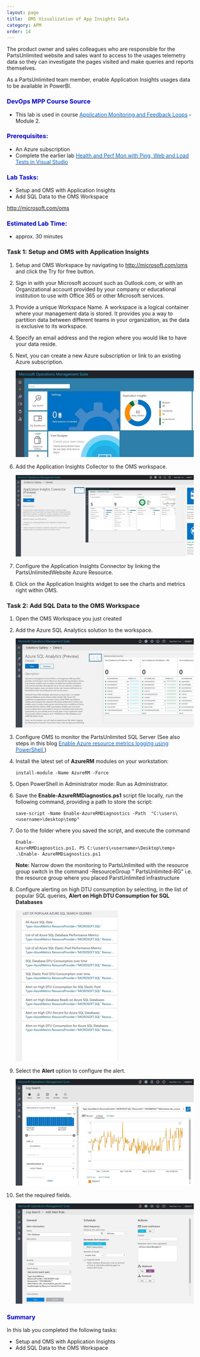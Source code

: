 ```yaml
---
layout: page
title:  OMS Visualization of App Insights Data
category: APM
order: 14
---
```



The product owner and sales colleagues who are responsible for the PartsUnlimited website and sales want to access to the usages telemetry data so they can investigate the pages visited and make queries and reports themselves.  

As a PartsUnlimited team member, enable Application Insights usages data to be available in PowerBI.  



<h3><span style="color: #0000CD;">DevOps MPP Course Source </span></h3>

- This lab is used in course <a href="https://www.edx.org/course/application-monitoring-feedback-loops-microsoft-devops200-7x-0" target="_blank"><span style="color: #0066cc;" color="#0066cc"> Application Monitoring and Feedback Loops</span></a> - Module 2.



<h3><span style="color: #0000CD;">Prerequisites:</span></h3>

- An Azure subscription
- Complete the earlier lab <a href="https://microsoft.github.io/PartsUnlimited/apm/200.6x-APM-HealthandPerfMonitoring.html" target="_blank"><span style="color: #0066cc;" color="#0066cc"> Health and Perf Mon with Ping, Web and Load Tests in Visual Studio  </span></a> 



<h3><span style="color: #0000CD;">Lab Tasks: </span></h3>

- Setup and OMS with Application Insights  
- Add SQL Data to the OMS Workspace  



<a href="http://microsoft.com/oms" target="_blank"><span style="color: #0066cc;" color="#0066cc">http://microsoft.com/oms</span></a> 


<h3><span style="color: #0000CD;">Estimated Lab Time:</span></h3>

- approx. 30 minutes  



### Task 1: Setup and OMS with Application Insights  



1.	Setup and OMS Workspace by navigating to <a href="http://microsoft.com/oms" target="_blank"><span style="color: #0066cc;" color="#0066cc">http://microsoft.com/oms</span></a>  and click the Try for free button. 

2. Sign in with your Microsoft account such as Outlook.com, or with an Organizational account provided by your company or educational institution to use with Office 365 or other Microsoft services.    

3. Provide a unique Workspace Name. A workspace is a logical container where your management data is stored. It provides you a way to partition data between different teams in your organization, as the data is exclusive to its workspace. 

4. Specify an email address and the region where you would like to have your data reside.  

5. Next, you can create a new Azure subscription or link to an existing Azure subscription.  


    ![](../assets/omsappinsights-jan2018/omsappinsights_1.png)


6.	Add the Application Insights Collector to the OMS workspace.  

    ![](../assets/omsappinsights-jan2018/omsappinsights_2.png)


7.	Configure the Application Insights Connector by linking the PartsUnlimitedWebsite Azure Resource.  

8.	Click on the Application Insights widget to see the charts and metrics right within OMS.  







### Task 2: Add SQL Data to the OMS Workspace  



1.	Open the OMS Workspace you just created 

2.	Add the Azure SQL Analytics solution to the workspace.  

    ![](../assets/omsappinsights-jan2018/omsappinsights_3.png)


3.	Configure OMS to monitor the PartsUnlimited SQL Server (See also steps in this blog <a href="https://blogs.technet.microsoft.com/msoms/2017/01/17/enable-azure-resource-metrics-logging-using-powershell/" target="_blank"><span style="color: #0066cc;" color="#0066cc"> Enable Azure resource metrics logging using PowerShell </span></a> )
  



4. Install the latest set of **AzureRM** modules on your workstation: 

    ```
    install-module -Name AzureRM -Force  
    ```

5. Open PowerShell in Administrator mode: Run as Administrator.  

6. Save the **Enable-AzureRMDiagnostics.ps1** script file locally, run the following command, providing a path to store the script: 

    ```
    save-script -Name Enable-AzureRMDiagnostics -Path  "C:\users\<username>\desktop\temp"  
    ```


7. Go to the folder where you saved the script, and execute the command

    ```
    Enable- 
    AzureRMDiagnostics.ps1. PS C:\users\<username>\Desktop\temp> .\Enable- AzureRMDiagnostics.ps1   
    ```

    **Note:** Narrow down the monitoring to PartsUnlimited with the resource group switch in the command -ResourceGroup " PartsUnlimited-RG"  i.e. the resource group where you placed ParstUnlimited infrastructure



4.	Configure alerting on high DTU consumption by selecting, in the list of popular SQL queries, **Alert on High DTU Consumption for SQL Databases** 

    ![](../assets/omsappinsights-jan2018/omsappinsights_4.png)


5. 	Select the **Alert** option to configure the alert.  

    ![](../assets/omsappinsights-jan2018/omsappinsights_5.png)


6. Set the required fields. 

    ![](../assets/omsappinsights-jan2018/omsappinsights_6.png)


<h3><span style="color: #0000CD;"> Summary</span></h3>

In this lab you completed the following tasks:
- Setup and OMS with Application Insights  
- Add SQL Data to the OMS Workspace  
